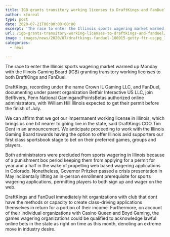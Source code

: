 ```yaml
---
title: IGB grants transitory working licenses to DraftKings and FanDuel
author: xforeal 
type: post
date: 2020-07-21T00:00:00+00:00
excerpt: 'The race to enter the Illinois sports wagering market warmed up Monday with the Illinois Gaming Board (IGB) granting transitory working licenses to both DraftKings and FanDuel '
url: /igb-grants-transitory-working-licenses-to-draftkings-and-fanduel/
image : images/news/2020/07/draftkings-fanduel-100915-getty-ftr-usjpg_1knh3d2ctd89617vpzwzz8faju-1-1.jpg
categories:
  - news

---
```

The race to enter the Illinois sports wagering market warmed up Monday with the Illinois Gaming Board (IGB) granting transitory working licenses to both DraftKings and FanDuel. 

DraftKings, recording under the name Crown IL Gaming LLC, and FanDuel, documenting under parent organization Betfair Interactive US LLC, join BetRivers, Penn National GamingandPointsBetas authorized online administrators, with William Hill Illinois expected to get their permit before the finish of July. 

We can affirm that we got our impermanent working license in Illinois, which brings us one bit nearer to going live in the state, said DraftKings COO Tim Dent in an announcement. We anticipate proceeding to work with the Illinois Gaming Board towards having the option to offer Illinois avid supporters our first class sportsbook stage to bet on their preferred games, groups and players. 

Both administrators were precluded from sports wagering in Illinois because of a punishment box period keeping them from applying for a permit for year and a half in the wake of propelling web based wagering applications in Colorado. Nonetheless, Governor Pritzker passed a crisis presentation in May incidentally lifting an in-person enrollment prerequisite for sports wagering applications, permitting players to both sign up and wager on the web. 

DraftKings and FanDuel immediately hit organizations with club that dont have the methods or capacity to create class-driving applications themselves in return for a portion of their income. Furthermore, on account of their individual organizations with Casino Queen and Boyd Gaming, the games wagering organizations could be qualified to acknowledge lawful online bets in the state as right on time as this month, denoting an extreme move in industry desire.
